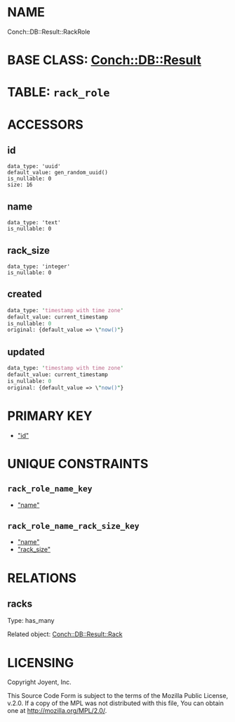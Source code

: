 # NAME

Conch::DB::Result::RackRole

# BASE CLASS: [Conch::DB::Result](https://metacpan.org/pod/Conch::DB::Result)

# TABLE: `rack_role`

# ACCESSORS

## id

```
data_type: 'uuid'
default_value: gen_random_uuid()
is_nullable: 0
size: 16
```

## name

```
data_type: 'text'
is_nullable: 0
```

## rack\_size

```
data_type: 'integer'
is_nullable: 0
```

## created

```perl
data_type: 'timestamp with time zone'
default_value: current_timestamp
is_nullable: 0
original: {default_value => \"now()"}
```

## updated

```perl
data_type: 'timestamp with time zone'
default_value: current_timestamp
is_nullable: 0
original: {default_value => \"now()"}
```

# PRIMARY KEY

- ["id"](#id)

# UNIQUE CONSTRAINTS

## `rack_role_name_key`

- ["name"](#name)

## `rack_role_name_rack_size_key`

- ["name"](#name)
- ["rack\_size"](#rack_size)

# RELATIONS

## racks

Type: has\_many

Related object: [Conch::DB::Result::Rack](https://metacpan.org/pod/Conch::DB::Result::Rack)

# LICENSING

Copyright Joyent, Inc.

This Source Code Form is subject to the terms of the Mozilla Public License,
v.2.0. If a copy of the MPL was not distributed with this file, You can obtain
one at http://mozilla.org/MPL/2.0/.
